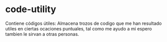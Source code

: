 # code-utility
Contiene códigos útiles:
Almacena trozos de codigo que me han resultado utiles en ciertas ocaciones puntuales, tal como me ayudo a mi espero tambien le sirvan a otras personas.

